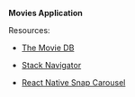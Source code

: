 **Movies Application**

Resources:

- [The Movie DB](https://www.themoviedb.org/)

- [Stack Navigator](https://reactnavigation.org/docs/stack-navigator/)

- [React Native Snap Carousel](https://github.com/meliorence/react-native-snap-carousel)
